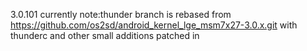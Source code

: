 3.0.101 currently
note:thunder branch is rebased from https://github.com/os2sd/android_kernel_lge_msm7x27-3.0.x.git
with thunderc and other small additions patched in
